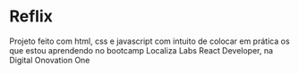 # Reflix
Projeto feito com html, css e javascript com intuito de colocar em prática os que estou aprendendo no bootcamp Localiza Labs React Developer, na Digital Onovation One
